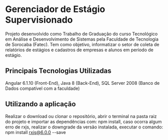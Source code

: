 # Gerenciador de Estágio Supervisionado

Projeto desenvolvido como Trabalho de Graduação do curso Tecnológico em Análise e Desenvolvimento de Sistemas pela Faculdade de Tecnologia de Sorocaba (Fatec). Tem como objetivo, informatizar o setor de coleta de relatórios de estágios e cadastros de empresas e alunos em período de estágio.

## Principais Tecnologias Utilizadas

Angular 6.1.10 (Front-End), Java 8 (Back-End), SQL Server 2008 (Banco de Dados compatível com a faculdade)

## Utilizando a aplicação

Realizar o download ou clonar o repositório, abrir o terminal na pasta raiz do projeto e importar as dependências com: npm install, caso ocorra algum erro de rxjs, realizar o downgrade da versão instalada, executar o comando: npm install rxjs@6.0.0 --save

